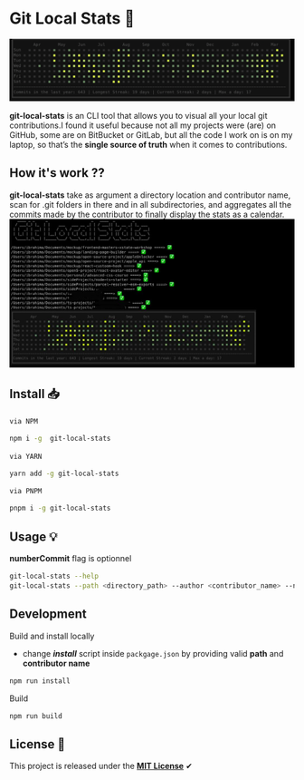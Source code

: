 # Git Local Stats 📆

![CONTRIBUTIONS](assets/calendar.png)

**git-local-stats** is an CLI tool that allows you to visual all your local git contributions.I found it useful because not all my projects were (are) on GitHub, some are on BitBucket or GitLab, but all the code I work on is on my laptop, so that’s the **single source of truth** when it comes to contributions.

## How it's work ??

**git-local-stats** take as argument a directory location and contributor name, scan for .git folders in there and in all subdirectories, and aggregates all the commits made by the contributor to finally display the stats as a calendar.
![COVER](assets/contribution_stats.jpeg)

## Install 📥

`via NPM`

```bash
npm i -g  git-local-stats
```

`via YARN`

```bash
yarn add -g git-local-stats
```

`via PNPM`

```bash
pnpm i -g git-local-stats
```

## Usage 💡

**numberCommit** flag is optionnel

```bash
git-local-stats --help
git-local-stats --path <directory_path> --author <contributor_name> --numberCommit 1000
```

## Development

Build and install locally

- change **_install_** script inside `packgage.json` by providing valid **path** and **contributor name**

```bash
npm run install
```

Build

```bash
npm run build
```

## License 🎫

This project is released under the **[MIT License](LICENSE)** ✔
